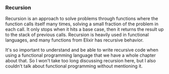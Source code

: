 ### Recursion

Recursion is an approach to solve problems through functions where the function calls itself many times, solving a small fraction of the problem in each call. It only stops when it hits a base case, then it returns the result up to the stack of previous calls. Recursion is heavily used in functional languages, and many functions from Elixir has recursive behavior.

It's so important to understand and be able to write recursive code when using a functional programming language that we have a whole chapter about that. So I won't take too long discussing recursion here, but I also couldn't talk about functional programming without mentioning it.
